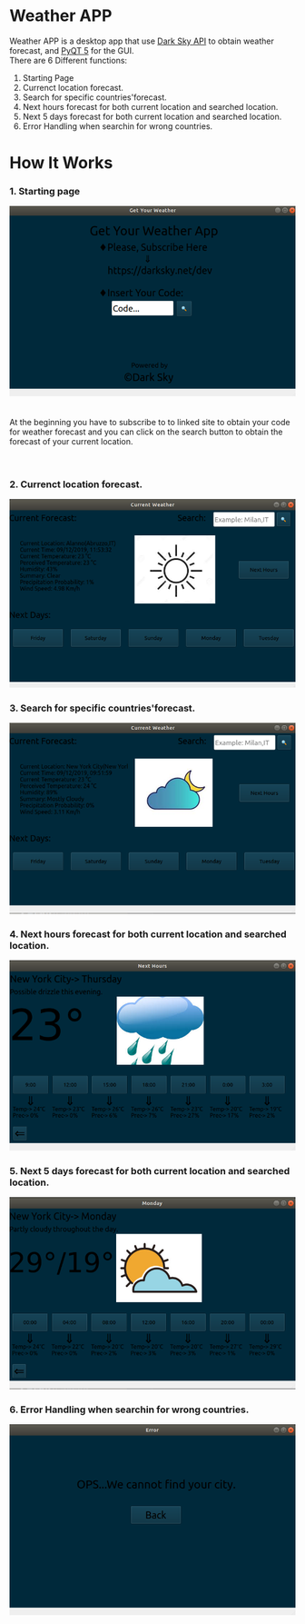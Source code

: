 # Weather APP
Weather APP is a desktop app that use [Dark Sky API](https://darksky.net/dev) to obtain weather forecast, and [PyQT 5](https://pypi.org/project/PyQt5/) for the GUI.
<br/>There are 6 Different functions: 

1. Starting Page
2. Currenct location forecast.<br/>
3. Search for specific countries'forecast.<br/>
4. Next hours forecast for both current location and searched location.<br/>
5. Next 5 days forecast for both current location and searched location.<br/>
6. Error Handling when searchin for wrong countries.<br/>

# How It Works
### 1. Starting page

![alt text](Docs/Main.png?raw=true)
<br/><br/><br/>
At the beginning you have to subscribe to to linked site to obtain your code for weather forecast and you can click on the search button to obtain the forecast of your current location.
<br/><br/><br/>

### 2. Currenct location forecast.
![alt text](Docs/Curr_loc.png?raw=true)
### 3. Search for specific countries'forecast.
![alt text](Docs/Search.png?raw=true)
### 4. Next hours forecast for both current location and searched location.
![alt text](Docs/next_hours.png?raw=true)
### 5. Next 5 days forecast for both current location and searched location.
![alt text](Docs/next_days.png?raw=true)
### 6. Error Handling when searchin for wrong countries.
![alt text](Docs/error.png?raw=true)
